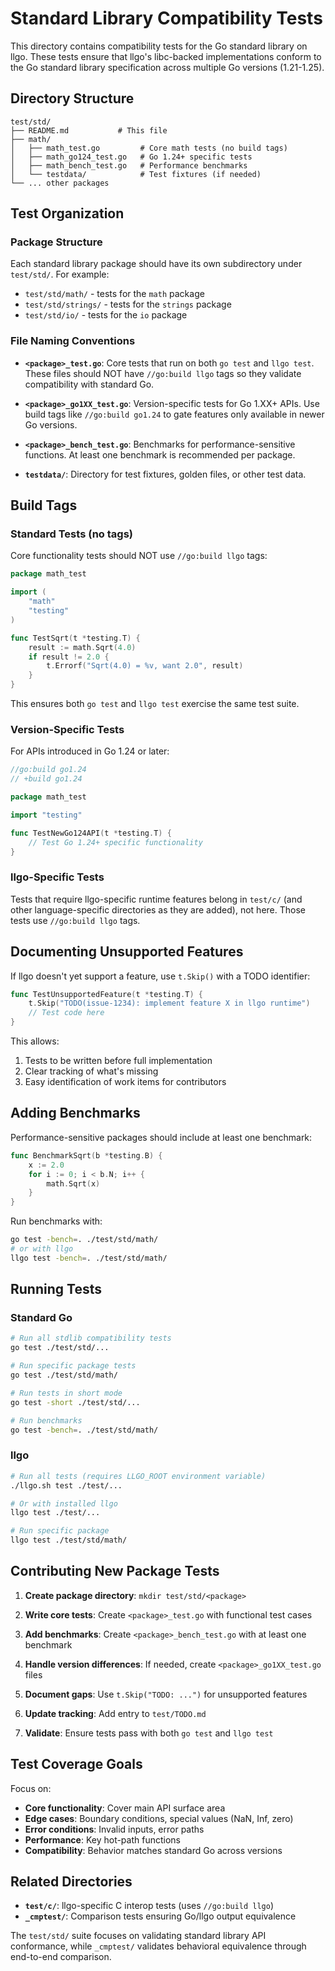 # Standard Library Compatibility Tests

This directory contains compatibility tests for the Go standard library on llgo. These tests ensure that llgo's libc-backed implementations conform to the Go standard library specification across multiple Go versions (1.21-1.25).

## Directory Structure

```
test/std/
├── README.md           # This file
├── math/
│   ├── math_test.go         # Core math tests (no build tags)
│   ├── math_go124_test.go   # Go 1.24+ specific tests
│   ├── math_bench_test.go   # Performance benchmarks
│   └── testdata/            # Test fixtures (if needed)
└── ... other packages
```

## Test Organization

### Package Structure

Each standard library package should have its own subdirectory under `test/std/`. For example:
- `test/std/math/` - tests for the `math` package
- `test/std/strings/` - tests for the `strings` package
- `test/std/io/` - tests for the `io` package

### File Naming Conventions

- **`<package>_test.go`**: Core tests that run on both `go test` and `llgo test`. These files should NOT have `//go:build llgo` tags so they validate compatibility with standard Go.

- **`<package>_go1XX_test.go`**: Version-specific tests for Go 1.XX+ APIs. Use build tags like `//go:build go1.24` to gate features only available in newer Go versions.

- **`<package>_bench_test.go`**: Benchmarks for performance-sensitive functions. At least one benchmark is recommended per package.

- **`testdata/`**: Directory for test fixtures, golden files, or other test data.

## Build Tags

### Standard Tests (no tags)

Core functionality tests should NOT use `//go:build llgo` tags:

```go
package math_test

import (
	"math"
	"testing"
)

func TestSqrt(t *testing.T) {
	result := math.Sqrt(4.0)
	if result != 2.0 {
		t.Errorf("Sqrt(4.0) = %v, want 2.0", result)
	}
}
```

This ensures both `go test` and `llgo test` exercise the same test suite.

### Version-Specific Tests

For APIs introduced in Go 1.24 or later:

```go
//go:build go1.24
// +build go1.24

package math_test

import "testing"

func TestNewGo124API(t *testing.T) {
	// Test Go 1.24+ specific functionality
}
```

### llgo-Specific Tests

Tests that require llgo-specific runtime features belong in `test/c/` (and other language-specific directories as they are added), not here. Those tests use `//go:build llgo` tags.

## Documenting Unsupported Features

If llgo doesn't yet support a feature, use `t.Skip()` with a TODO identifier:

```go
func TestUnsupportedFeature(t *testing.T) {
	t.Skip("TODO(issue-1234): implement feature X in llgo runtime")
	// Test code here
}
```

This allows:
1. Tests to be written before full implementation
2. Clear tracking of what's missing
3. Easy identification of work items for contributors

## Adding Benchmarks

Performance-sensitive packages should include at least one benchmark:

```go
func BenchmarkSqrt(b *testing.B) {
	x := 2.0
	for i := 0; i < b.N; i++ {
		math.Sqrt(x)
	}
}
```

Run benchmarks with:
```bash
go test -bench=. ./test/std/math/
# or with llgo
llgo test -bench=. ./test/std/math/
```

## Running Tests

### Standard Go

```bash
# Run all stdlib compatibility tests
go test ./test/std/...

# Run specific package tests
go test ./test/std/math/

# Run tests in short mode
go test -short ./test/std/...

# Run benchmarks
go test -bench=. ./test/std/math/
```

### llgo

```bash
# Run all tests (requires LLGO_ROOT environment variable)
./llgo.sh test ./test/...

# Or with installed llgo
llgo test ./test/...

# Run specific package
llgo test ./test/std/math/
```

## Contributing New Package Tests

1. **Create package directory**: `mkdir test/std/<package>`

2. **Write core tests**: Create `<package>_test.go` with functional test cases

3. **Add benchmarks**: Create `<package>_bench_test.go` with at least one benchmark

4. **Handle version differences**: If needed, create `<package>_go1XX_test.go` files

5. **Document gaps**: Use `t.Skip("TODO: ...")` for unsupported features

6. **Update tracking**: Add entry to `test/TODO.md`

7. **Validate**: Ensure tests pass with both `go test` and `llgo test`

## Test Coverage Goals

Focus on:
- **Core functionality**: Cover main API surface area
- **Edge cases**: Boundary conditions, special values (NaN, Inf, zero)
- **Error conditions**: Invalid inputs, error paths
- **Performance**: Key hot-path functions
- **Compatibility**: Behavior matches standard Go across versions

## Related Directories

- **`test/c/`**: llgo-specific C interop tests (uses `//go:build llgo`)
- **`_cmptest/`**: Comparison tests ensuring Go/llgo output equivalence

The `test/std/` suite focuses on validating standard library API conformance, while `_cmptest/` validates behavioral equivalence through end-to-end comparison.
